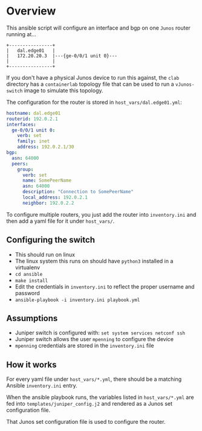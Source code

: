 
# Overview

This ansible script will configure an interface and bgp on one `Junos` router running at...

```none
+----------------+
|   dal.edge01   |
|   172.20.20.3  |---{ge-0/0/1 unit 0}---
|                |
+----------------+
```

If you don't have a physical Junos device to run this against, the `clab` directory has a `containerlab` topology file that can be used to run a `vJunos-switch` image to simulate this topology.

The configuration for the router is stored in `host_vars/dal.edge01.yml`:

```yaml
hostname: dal.edge01
routerid: 192.0.2.1
interfaces:
  ge-0/0/1 unit 0:
    verb: set
    family: inet
    address: 192.0.2.1/30
bgp:
  asn: 64000
  peers:
    group:
      verb: set
      name: SomePeerName
      asn: 64000
      description: "Connection to SomePeerName"
      local_address: 192.0.2.1
      neighbor: 192.0.2.2
```

To configure multiple routers, you just add the router into `inventory.ini` and then add a yaml file for it under `host_vars/`.


## Configuring the switch

- This should run on linux
- The linux system this runs on should have `python3` installed in a virtualenv
- `cd ansible`
- `make install`
- Edit the credentials in `inventory.ini` to reflect the proper username and password
- `ansible-playbook -i inventory.ini playbook.yml`

## Assumptions

- Juniper switch is configured with: `set system services netconf ssh`
- Juniper switch allows the user `mpenning` to configure the device
- `mpenning` credentials are stored in the `inventory.ini` file

## How it works

For every yaml file under `host_vars/*.yml`, there should be a matching Ansible `inventory.ini` entry.

When the ansible playbook runs, the variables listed in `host_vars/*.yml` are fed into `templates/juniper_config.j2` and rendered as a Junos set configuration file.

That Junos set configuration file is used to configure the router.
